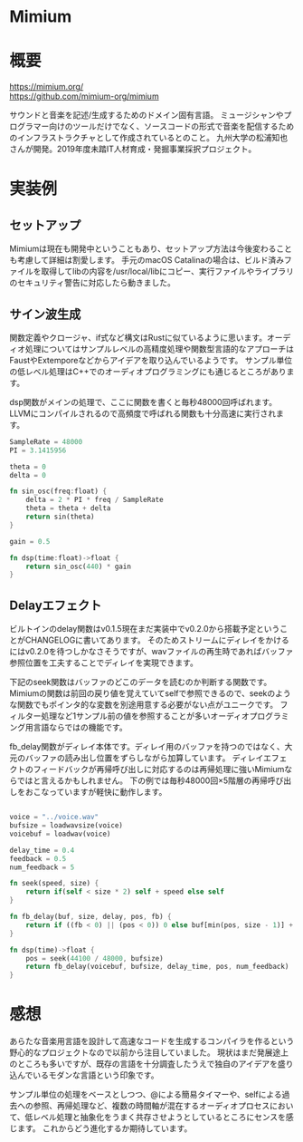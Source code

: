 Mimium
===

# 概要

https://mimium.org/  
https://github.com/mimium-org/mimium

サウンドと音楽を記述/生成するためのドメイン固有言語。
ミュージシャンやプログラマー向けのツールだけでなく、ソースコードの形式で音楽を配信するためのインフラストラクチャとして作成されているとのこと。
九州大学の松浦知也さんが開発。2019年度未踏IT人材育成・発掘事業採択プロジェクト。


# 実装例

## セットアップ

Mimiumは現在も開発中ということもあり、セットアップ方法は今後変わることも考慮して詳細は割愛します。
手元のmacOS Catalinaの場合は、ビルド済みファイルを取得してlibの内容を/usr/local/libにコピー、実行ファイルやライブラリのセキュリティ警告に対応したら動きました。


## サイン波生成

関数定義やクロージャ、if式など構文はRustに似ているように思います。オーディオ処理についてはサンプルレベルの高精度処理や関数型言語的なアプローチはFaustやExtemporeなどからアイデアを取り込んでいるようです。
サンプル単位の低レベル処理はC++でのオーディオプログラミングにも通じるところがあります。

dsp関数がメインの処理で、ここに関数を書くと毎秒48000回呼ばれます。LLVMにコンパイルされるので高頻度で呼ばれる関数も十分高速に実行されます。

```Rust
SampleRate = 48000
PI = 3.1415956

theta = 0
delta = 0

fn sin_osc(freq:float) {
    delta = 2 * PI * freq / SampleRate
    theta = theta + delta
    return sin(theta)
}

gain = 0.5

fn dsp(time:float)->float {
    return sin_osc(440) * gain
}
```


## Delayエフェクト

ビルトインのdelay関数はv0.1.5現在まだ実装中でv0.2.0から搭載予定ということがCHANGELOGに書いてあります。
そのためストリームにディレイをかけるにはv0.2.0を待つしかなさそうですが、wavファイルの再生時であればバッファ参照位置を工夫することでディレイを実現できます。

下記のseek関数はバッファのどこのデータを読むのか判断する関数です。
Mimiumの関数は前回の戻り値を覚えていてselfで参照できるので、seekのような関数でもポインタ的な変数を別途用意する必要がない点がユニークです。
フィルター処理など1サンプル前の値を参照することが多いオーディオプログラミング用言語ならではの機能です。

fb_delay関数がディレイ本体です。ディレイ用のバッファを持つのではなく、大元のバッファの読み出し位置をずらしながら加算しています。
ディレイエフェクトのフィードバックが再帰呼び出しに対応するのは再帰処理に強いMimiumならではと言えるかもしれません。
下の例では毎秒48000回×5階層の再帰呼び出しをおこなっていますが軽快に動作します。

```Rust

voice = "../voice.wav"
bufsize = loadwavsize(voice)
voicebuf = loadwav(voice)

delay_time = 0.4
feedback = 0.5
num_feedback = 5

fn seek(speed, size) {
    return if(self < size * 2) self + speed else self
}

fn fb_delay(buf, size, delay, pos, fb) {
    return if ((fb < 0) || (pos < 0)) 0 else buf[min(pos, size - 1)] + fb_delay(buf, size, delay, pos - delay * 48000, fb - 1) * feedback
}

fn dsp(time)->float {
    pos = seek(44100 / 48000, bufsize)
    return fb_delay(voicebuf, bufsize, delay_time, pos, num_feedback)
}
```

# 感想

あらたな音楽用言語を設計して高速なコードを生成するコンパイラを作るという野心的なプロジェクトなので以前から注目していました。
現状はまだ発展途上のところも多いですが、既存の言語を十分調査したうえで独自のアイデアを盛り込んでいるモダンな言語という印象です。

サンプル単位の処理をベースとしつつ、@による簡易タイマーや、selfによる過去への参照、再帰処理など、複数の時間軸が混在するオーディオプロセスにおいて、低レベル処理と抽象化をうまく共存させようとしているところにセンスを感じます。
これからどう進化するか期待しています。

